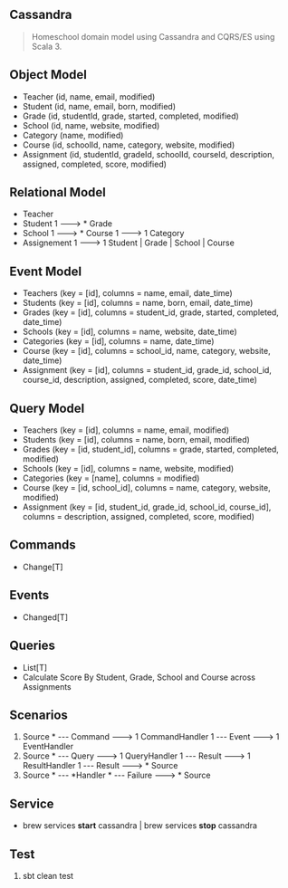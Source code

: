 Cassandra
---------
>Homeschool domain model using Cassandra and CQRS/ES using Scala 3.

Object Model
------------
* Teacher (id, name, email, modified)
* Student (id, name, email, born, modified)
* Grade (id, studentId, grade, started, completed, modified)
* School (id, name, website, modified)
* Category (name, modified)
* Course (id, schoolId, name, category, website, modified)
* Assignment (id, studentId, gradeId, schoolId, courseId, description, assigned, completed, score, modified)

Relational Model
----------------
* Teacher
* Student 1 ---> * Grade
* School 1 ---> * Course 1 ---> 1 Category
* Assignement 1 ---> 1 Student | Grade | School | Course

Event Model
-----------
* Teachers (key = [id], columns = name, email, date_time)
* Students (key = [id], columns = name, born, email, date_time)
* Grades (key = [id], columns = student_id, grade, started, completed, date_time)
* Schools (key = [id], columns = name, website, date_time)
* Categories (key = [id], columns = name, date_time)
* Course (key = [id], columns = school_id, name, category, website, date_time)
* Assignment (key = [id], columns = student_id, grade_id, school_id, course_id, description, assigned, completed, score, date_time)

Query Model
-----------
* Teachers (key = [id], columns = name, email, modified)
* Students (key = [id], columns = name, born, email, modified)
* Grades (key = [id, student_id], columns = grade, started, completed, modified)
* Schools (key = [id], columns = name, website, modified)
* Categories (key = [name], columns = modified)
* Course (key = [id, school_id], columns = name, category, website, modified)
* Assignment (key = [id, student_id, grade_id, school_id, course_id], columns = description, assigned, completed, score, modified)

Commands
--------
* Change[T]

Events
------
* Changed[T]

Queries
-------
* List[T]
* Calculate Score By Student, Grade, School and Course across Assignments

Scenarios
---------
1. Source * --- Command ---> 1 CommandHandler 1 --- Event ---> 1 EventHandler
2. Source * --- Query ---> 1 QueryHandler 1 --- Result ---> 1 ResultHandler 1 --- Result ---> * Source
3. Source * --- *Handler * --- Failure ---> * Source

Service
-------
* brew services **start** cassandra | brew services **stop** cassandra

Test
----
1. sbt clean test